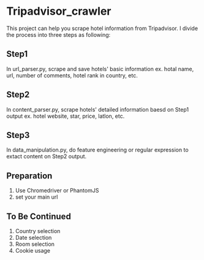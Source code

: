 # Tripadvisor_crawler
This project can help you scrape hotel information from Tripadvisor. I divide the process into three steps as following:
## Step1
 In url_parser.py, scrape and save hotels' basic information ex. hotal name, url, number of comments, hotel rank in country, etc. 
## Step2
 In content_parser.py, scrape hotels' detailed information baesd on Step1 output ex. hotel website, star, price, latlon, etc.
## Step3
 In data_manipulation.py, do feature engineering or regular expression to extact content on Step2 output.

## Preparation 
1. Use Chromedriver or PhantomJS
2. set your main url
 
## To Be Continued
1. Country selection
2. Date selection
3. Room selection
4. Cookie usage
